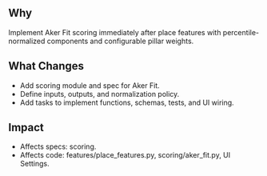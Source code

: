 ## Why
Implement Aker Fit scoring immediately after place features with percentile-normalized components and configurable pillar weights.

## What Changes
- Add scoring module and spec for Aker Fit.
- Define inputs, outputs, and normalization policy.
- Add tasks to implement functions, schemas, tests, and UI wiring.

## Impact
- Affects specs: scoring.
- Affects code: features/place_features.py, scoring/aker_fit.py, UI Settings.
